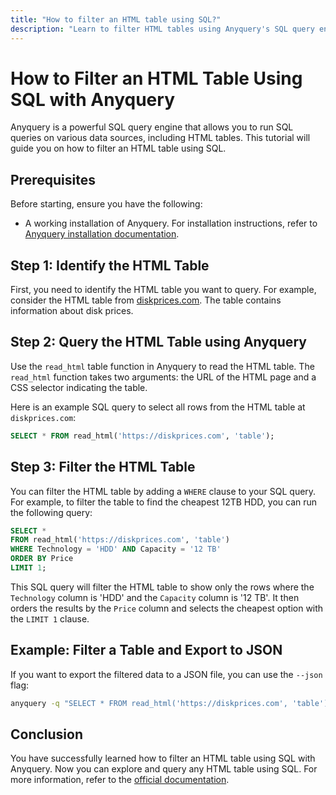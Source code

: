 ```yaml
---
title: "How to filter an HTML table using SQL?"
description: "Learn to filter HTML tables using Anyquery's SQL query engine. This tutorial covers prerequisites, querying steps, and exporting results to JSON for easy data handling."
---
```


# How to Filter an HTML Table Using SQL with Anyquery

Anyquery is a powerful SQL query engine that allows you to run SQL queries on various data sources, including HTML tables. This tutorial will guide you on how to filter an HTML table using SQL.

## Prerequisites

Before starting, ensure you have the following:

- A working installation of Anyquery. For installation instructions, refer to [Anyquery installation documentation](https://anyquery.dev/docs/#installation).

## Step 1: Identify the HTML Table

First, you need to identify the HTML table you want to query. For example, consider the HTML table from [diskprices.com](https://diskprices.com). The table contains information about disk prices.

## Step 2: Query the HTML Table using Anyquery

Use the `read_html` table function in Anyquery to read the HTML table. The `read_html` function takes two arguments: the URL of the HTML page and a CSS selector indicating the table.

Here is an example SQL query to select all rows from the HTML table at `diskprices.com`:

```sql
SELECT * FROM read_html('https://diskprices.com', 'table');
```

## Step 3: Filter the HTML Table

You can filter the HTML table by adding a `WHERE` clause to your SQL query. For example, to filter the table to find the cheapest 12TB HDD, you can run the following query:

```sql
SELECT * 
FROM read_html('https://diskprices.com', 'table') 
WHERE Technology = 'HDD' AND Capacity = '12 TB' 
ORDER BY Price 
LIMIT 1;
```

This SQL query will filter the HTML table to show only the rows where the `Technology` column is 'HDD' and the `Capacity` column is '12 TB'. It then orders the results by the `Price` column and selects the cheapest option with the `LIMIT 1` clause.

## Example: Filter a Table and Export to JSON

If you want to export the filtered data to a JSON file, you can use the `--json` flag:

```bash
anyquery -q "SELECT * FROM read_html('https://diskprices.com', 'table') WHERE Technology = 'HDD' AND Capacity = '12 TB' ORDER BY Price LIMIT 1" --json > cheapest_12TB_HDD.json
```

## Conclusion

You have successfully learned how to filter an HTML table using SQL with Anyquery. Now you can explore and query any HTML table using SQL. For more information, refer to the [official documentation](https://anyquery.dev/docs/usage/querying-files).
